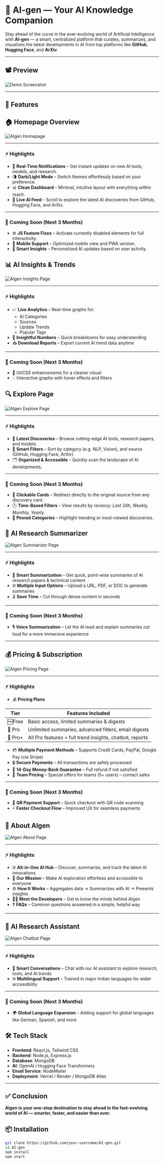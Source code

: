 # 🤖 AI-gen — Your AI Knowledge Companion

Stay ahead of the curve in the ever-evolving world of Artificial Intelligence with **AI-gen** — a smart, centralized platform that curates, summarizes, and visualizes the latest developments in AI from top platforms like **GitHub**, **Hugging Face**, and **ArXiv**.

---

## 📽 Preview

<!-- Add your app demo screenshot or video here -->
![Demo Screenshot](https://via.placeholder.com/800x400.png?text=AI-gen+Demo)

---

## 🚀 Features


## 🏠 Homepage Overview

![AIgen Homepage](./Screenshot%202025-04-06%20193813.png)

---

### ⚡ Highlights

- 🔔 **Real-Time Notifications** – Get instant updates on new AI tools, models, and research.
- 🌗 **Dark/Light Mode** – Switch themes effortlessly based on your preference.
- 📊 **Clean Dashboard** – Minimal, intuitive layout with everything within reach.
- 📡 **Live AI Feed** – Scroll to explore the latest AI discoveries from GitHub, Hugging Face, and ArXiv.

---

### 🔮 Coming Soon (Next 3 Months)

- ⚙️ **JS Feature Fixes** – Activate currently disabled elements for full interactivity.
- 📲 **Mobile Support** – Optimized mobile view and PWA version.
- 🧠 **Smart Insights** – Personalized AI updates based on user activity.



## 📊 AI Insights & Trends

![AIgen Insights Page](./your-insights-screenshot.png)

---

### ⚡ Highlights  
- 📈 **Live Analytics** – Real-time graphs for:
  - AI Categories  
  - Sources  
  - Update Trends  
  - Popular Tags  
- 🔢 **Insightful Numbers** – Quick breakdowns for easy understanding  
- 📥 **Download Reports** – Export current AI trend data anytime

---

### 🔮 Coming Soon (Next 3 Months)  
- 🎨 UI/CSS enhancements for a cleaner visual  
- 💡 Interactive graphs with hover effects and filters



## 🔍 Explore Page

![AIgen Explore Page](./your-explore-screenshot.png)

---

### ⚡ Highlights

- 🧠 **Latest Discoveries** – Browse cutting-edge AI tools, research papers, and models.
- 🔎 **Smart Filters** – Sort by category (e.g. NLP, Vision), and source (GitHub, Hugging Face, ArXiv).
- 🗂️ **Organized & Accessible** – Quickly scan the landscape of AI developments.

---

### 🔮 Coming Soon (Next 3 Months)

- 🔗 **Clickable Cards** – Redirect directly to the original source from any discovery card.
- 🕒 **Time-Based Filters** – View results by recency: *Last 24h, Weekly, Monthly, Yearly*.
- 📌 **Pinned Categories** – Highlight trending or most-viewed discoveries.



## 📄 AI Research Summarizer

![AIgen Summarizer Page](./your-summarizer-screenshot.png)

---

### ⚡ Highlights  
- 🧠 **Smart Summarization** – Get quick, point-wise summaries of AI research papers & technical content  
- 🌐 **Multiple Input Options** – Upload a URL, PDF, or DOC to generate summaries  
- ⏳ **Save Time** – Cut through dense content in seconds

---

### 🔮 Coming Soon (Next 3 Months)  
- 🎙 **Voice Summarization** – Let the AI read and explain summaries out loud for a more immersive experience

---


## 💰 Pricing & Subscription

![AIgen Pricing Page](./your-pricing-screenshot.png)

---

### ⚡ Highlights  
- 💰 **Pricing Plans**

| Tier           | Features Included                                           |
|----------------|-------------------------------------------------------------|
| 🆓Free         | Basic access, limited summaries & digests                  |
| 💼 Pro         | Unlimited summaries, advanced filters, email digests       |
| 🚀 Pro+        | All Pro features + full trend insights, chatbot, reports   |
  
- 💳 **Multiple Payment Methods** – Supports Credit Cards, PayPal, Google Pay (via Stripe)  
- 🔒 **Secure Payments** – All transactions are safely processed  
- 💸 **14-Day Money-Back Guarantee** – Full refund if not satisfied  
- 👥 **Team Pricing** – Special offers for teams (5+ users) – contact sales

---

### 🔮 Coming Soon (Next 3 Months)  
- 📲 **QR Payment Support** – Quick checkout with QR code scanning  
- ⚡ **Faster Checkout Flow** – Improved UX for seamless payments



## 📘 About AIgen

![AIgen About Page](./your-about-screenshot.png)

---

### ⚡ Highlights  
- 🌐 **All-in-One AI Hub** – Discover, summarize, and track the latest AI innovations  
- 🎯 **Our Mission** – Make AI exploration effortless and accessible to everyone  
- ⚙️ **How It Works** – Aggregates data → Summarizes with AI → Presents insights  
- 👩‍💻 **Meet the Developers** – Get to know the minds behind AIgen  
- ❓ **FAQs** – Common questions answered in a simple, helpful way

---


## 🤖 AI Research Assistant

![AIgen Chatbot Page](./your-chatbot-screenshot.png)

---

### ⚡ Highlights  
- 💬 **Smart Conversations** – Chat with our AI assistant to explore research, tools, and AI trends  
- 🌐 **Multilingual Support** – Trained in major Indian languages for wider accessibility  

---

### 🔮 Coming Soon (Next 3 Months)  
- 🌍 **Global Language Expansion** – Adding support for global languages like German, Spanish, and more  


## 🛠️ Tech Stack

- **Frontend**: React.js, Tailwind CSS  
- **Backend**: Node.js, Express.js  
- **Database**: MongoDB  
- **AI**: OpenAI / Hugging Face Transformers  
- **Email Service**: NodeMailer  
- **Deployment**: Vercel / Render / MongoDB Atlas  

---

## ✅ Conclusion  
**AIgen is your one-stop destination to stay ahead in the fast-evolving world of AI — smarter, faster, and easier than ever.**

## 📦 Installation

```bash
git clone https://github.com/your-username/AI-gen.git
cd AI-gen
npm install
npm start
